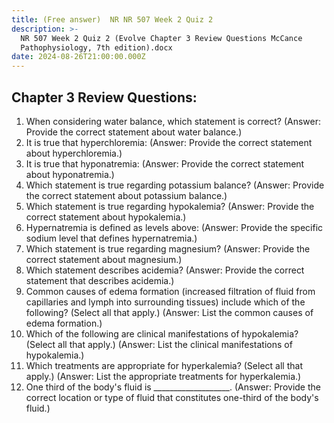 ```yaml
---
title: (Free answer)  NR NR 507 Week 2 Quiz 2
description: >-
  NR 507 Week 2 Quiz 2 (Evolve Chapter 3 Review Questions McCance
  Pathophysiology, 7th edition).docx
date: 2024-08-26T21:00:00.000Z
---
```


## Chapter 3 Review Questions:

1. When considering water balance, which statement is correct?
   (Answer: Provide the correct statement about water balance.)
2. It is true that hyperchloremia:
   (Answer: Provide the correct statement about hyperchloremia.)
3. It is true that hyponatremia:
   (Answer: Provide the correct statement about hyponatremia.)
4. Which statement is true regarding potassium balance?
   (Answer: Provide the correct statement about potassium balance.)
5. Which statement is true regarding hypokalemia?
   (Answer: Provide the correct statement about hypokalemia.)
6. Hypernatremia is defined as levels above:
   (Answer: Provide the specific sodium level that defines hypernatremia.)
7. Which statement is true regarding magnesium?
   (Answer: Provide the correct statement about magnesium.)
8. Which statement describes acidemia?
   (Answer: Provide the correct statement that describes acidemia.)
9. Common causes of edema formation (increased filtration of fluid from capillaries and lymph into surrounding tissues) include which of the following? (Select all that apply.)
   (Answer: List the common causes of edema formation.)
10. Which of the following are clinical manifestations of hypokalemia? (Select all that apply.)
    (Answer: List the clinical manifestations of hypokalemia.)
11. Which treatments are appropriate for hyperkalemia? (Select all that apply.)
    (Answer: List the appropriate treatments for hyperkalemia.)
12. One third of the body's fluid is \_\_\_\_\_\_\_\_\_\_\_\_\_\_\_\_\_\_\_.
    (Answer: Provide the correct location or type of fluid that constitutes one-third of the body's fluid.)
